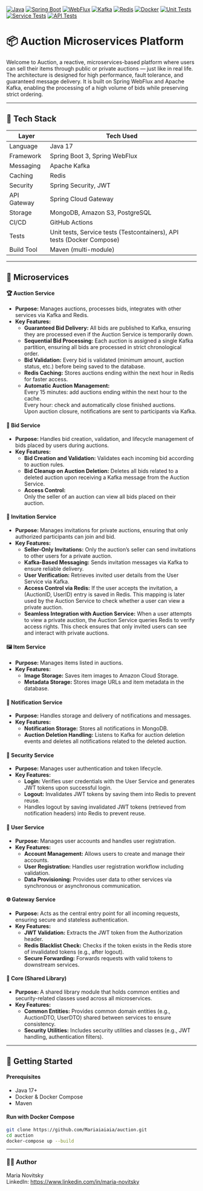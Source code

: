 [![Java](https://img.shields.io/badge/Java-17-blue.svg)](https://www.oracle.com/java/)
[![Spring Boot](https://img.shields.io/badge/Spring%20Boot-3.2-brightgreen.svg)](https://spring.io/projects/spring-boot)
[![WebFlux](https://img.shields.io/badge/WebFlux-reactive-orange.svg)](https://docs.spring.io/spring-framework/docs/current/reference/html/web-reactive.html)
[![Kafka](https://img.shields.io/badge/Kafka-event--driven-red.svg)](https://kafka.apache.org/)
[![Redis](https://img.shields.io/badge/Redis-cache-critical.svg)](https://redis.io/)
[![Docker](https://img.shields.io/badge/Docker-ready-blue.svg)](https://www.docker.com/)
[![Unit Tests](https://github.com/Mariaiaiaia/auction/actions/workflows/unit-tests.yml/badge.svg)](https://github.com/Mariaiaiaia/auction/actions)
[![Service Tests](https://github.com/Mariaiaiaia/auction/actions/workflows/service-tests.yml/badge.svg)](https://github.com/Mariaiaiaia/auction/actions)
[![API Tests](https://github.com/Mariaiaiaia/auction/actions/workflows/api-tests.yml/badge.svg)](https://github.com/Mariaiaiaia/auction/actions)


# 📦 Auction Microservices Platform  

Welcome to Auction, a reactive, microservices-based platform  where users can sell their items through public or private auctions — just like in real life. The architecture is designed for high performance, fault tolerance, and guaranteed message delivery.
It is built on Spring WebFlux and Apache Kafka, enabling the processing of a high volume of bids while preserving strict ordering.

---
## 🧱 Tech Stack

| Layer            | Tech Used                                                              |
|------------------|------------------------------------------------------------------------|
| Language         | Java 17                                                                |
| Framework        | Spring Boot 3, Spring WebFlux                                          |
| Messaging        | Apache Kafka                                                           |
| Caching          | Redis                                                                  |
| Security         | Spring Security, JWT                                                   |
| API Gateway      | Spring Cloud Gateway                                                   |
| Storage          | MongoDB, Amazon S3, PostgreSQL                                         |
| CI/CD            | GitHub Actions                                                         |
| Tests            | Unit tests, Service tests (Testcontainers), API tests (Docker Compose) |
| Build Tool       | Maven (multi-module)                                                   |

---
## 🧩 Microservices 

#### 🏆 Auction Service 
- **Purpose:**
Manages auctions, processes bids, integrates with other services via Kafka and Redis.
- **Key Features:**
  - **Guaranteed Bid Delivery:** All bids are published to Kafka, ensuring they are processed even if the Auction Service is temporarily down.
  - **Sequential Bid Processing:** Each auction is assigned a single Kafka partition, ensuring all bids are processed in strict chronological order.
  - **Bid Validation:** Every bid is validated (minimum amount, auction status, etc.) before being saved to the database.
  - **Redis Caching:** Stores auctions ending within the next hour in Redis for faster access.
  - **Automatic Auction Management:**  
Every 15 minutes: add auctions ending within the next hour to the cache.  
Every hour: check and automatically close finished auctions.  
Upon auction closure, notifications are sent to participants via Kafka.

#### 🎯 Bid Service
- **Purpose:**
Handles bid creation, validation, and lifecycle management of bids placed by users during auctions.
- **Key Features:**
  - **Bid Creation and Validation:** Validates each incoming bid according to auction rules.
  - **Bid Cleanup on Auction Deletion:** Deletes all bids related to a deleted auction upon receiving a Kafka message from the Auction Service.
  - **Access Control:**  
Only the seller of an auction can view all bids placed on their auction. 

#### 💌 Invitation Service
- **Purpose:**
Manages invitations for private auctions, ensuring that only authorized participants can join and bid.
- **Key Features:**
  - **Seller-Only Invitations:** Only the auction’s seller can send invitations to other users for a private auction.
  - **Kafka-Based Messaging:** Sends invitation messages via Kafka to ensure reliable delivery.
  - **User Verification:** Retrieves invited user details from the User Service via Kafka.
  - **Access Control via Redis:** If the user accepts the invitation, a (AuctionID, UserID) entry is saved in Redis.
This mapping is later used by the Auction Service to check whether a user can view a private auction.
  - **Seamless Integration with Auction Service:**
When a user attempts to view a private auction, the Auction Service queries Redis to verify access rights.
This check ensures that only invited users can see and interact with private auctions.

#### 🖼️ Item Service
- **Purpose:**
Manages items listed in auctions.
- **Key Features:**
  - **Image Storage:** Saves item images to Amazon Cloud Storage.  
  - **Metadata Storage:** Stores image URLs and item metadata in the database.

#### 🔔 Notification Service
- **Purpose:**
Handles storage and delivery of notifications and messages.
- **Key Features:**
  - **Notification Storage:** Stores all notifications in MongoDB.
  - **Auction Deletion Handling:** Listens to Kafka for auction deletion events and deletes all notifications related to the deleted auction.

#### 🔐 Security Service
- **Purpose:**
Manages user authentication and token lifecycle.
- **Key Features:**
  - **Login:** Verifies user credentials with the User Service and generates JWT tokens upon successful login.
  - **Logout:** Invalidates JWT tokens by saving them into Redis to prevent reuse.
  - Handles logout by saving invalidated JWT tokens (retrieved from notification headers) into Redis to prevent reuse.

#### 👤 User Service
- **Purpose:**
Manages user accounts and handles user registration.
- **Key Features:**
  - **Account Management:** Allows users to create and manage their accounts.
  - **User Registration:** Handles user registration workflow including validation.
  - **Data Provisioning:** Provides user data to other services via synchronous or asynchronous communication.

#### 🌐 Gateway Service
- **Purpose:** Acts as the central entry point for all incoming requests, ensuring secure and stateless authentication.
- **Key Features:**
  - **JWT Validation:** Extracts the JWT token from the Authorization header.
  - **Redis Blacklist Check:** Checks if the token exists in the Redis store of invalidated tokens (e.g., after logout).
  - **Secure Forwarding:**  Forwards requests with valid tokens to downstream services.

#### 🧩 Core (Shared Library)
- **Purpose:**
A shared library module that holds common entities and security-related classes used across all microservices.
- **Key Features:**
  - **Common Entities:** Provides common domain entities (e.g., AuctionDTO, UserDTO) shared between services to ensure consistency.
  - **Security Utilities:** Includes security utilities and classes (e.g., JWT handling, authentication filters).


---

## 🚀 Getting Started

#### Prerequisites

- Java 17+
- Docker & Docker Compose
- Maven

#### Run with Docker Compose

```bash
git clone https://github.com/Mariaiaiaia/auction.git
cd auction
docker-compose up --build
```

---

### 👩‍💻 Author
Maria Novitsky  
LinkedIn: https://www.linkedin.com/in/maria-novitsky
